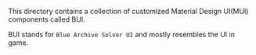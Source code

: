 This directory contains a collection of customized
Material Design UI(MUI) components called BUI.

BUI stands for `Blue Archive Solver UI` and mostly resembles the UI in game.
